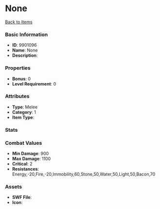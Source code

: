 # None



[Back to Items](../items.md)

### Basic Information

- **ID**: 9901096
- **Name**: None
- **Description**: 

### Properties

- **Bonus**: 0
- **Level Requirement**: 0

### Attributes

- **Type**: Melee
- **Category**: 1
- **Item Type**: 

### Stats


### Combat Values

- **Min Damage**: 900
- **Max Damage**: 1100
- **Critical**: 2
- **Resistances**: Energy,-20,Fire,-20,Immobility,60,Stone,50,Water,50,Light,50,Bacon,70

### Assets

- **SWF File**: 
- **Icon**: 

